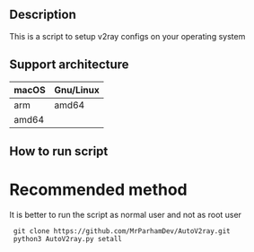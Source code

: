 ## Description
This is a script to setup v2ray configs on your operating system
## Support architecture
| macOS       | Gnu/Linux |
| ----------- | ----------|
| arm         | amd64     |
| amd64       |           |
## How to run script
# Recommended method
It is better to run the script as normal user and not as root user
```act like this 
 git clone https://github.com/MrParhamDev/AutoV2ray.git ‍
 python3 AutoV2ray.py setall 
```
